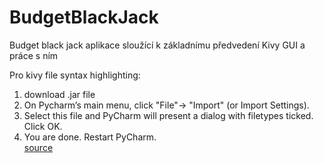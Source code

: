 # BudgetBlackJack

Budget black jack aplikace sloužící k základnímu předvedení Kivy GUI a práce s ním


Pro kivy file syntax highlighting:
   1. download .jar file
   2. On Pycharm’s main menu, click "File"-> "Import" (or Import Settings).
   3. Select this file and PyCharm will present a dialog with filetypes ticked. Click OK.
   4. You are done. Restart PyCharm.<br />
   [source](https://stackoverflow.com/questions/38002630/how-to-get-syntax-highlighting-on-kivy-kv-file-in-pycharm-on-osx)
